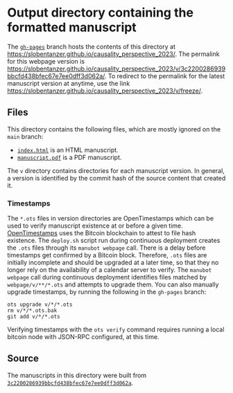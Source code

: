 # Output directory containing the formatted manuscript

The [`gh-pages`](https://github.com/slobentanzer/causality_perspective_2023/tree/gh-pages) branch hosts the contents of this directory at <https://slobentanzer.github.io/causality_perspective_2023/>.
The permalink for this webpage version is <https://slobentanzer.github.io/causality_perspective_2023/v/3c2200286939bbcfd438bfec67e7ee0dff3d062a/>.
To redirect to the permalink for the latest manuscript version at anytime, use the link <https://slobentanzer.github.io/causality_perspective_2023/v/freeze/>.

## Files

This directory contains the following files, which are mostly ignored on the `main` branch:

+ [`index.html`](index.html) is an HTML manuscript.
+ [`manuscript.pdf`](manuscript.pdf) is a PDF manuscript.

The `v` directory contains directories for each manuscript version.
In general, a version is identified by the commit hash of the source content that created it.

### Timestamps

The `*.ots` files in version directories are OpenTimestamps which can be used to verify manuscript existence at or before a given time.
[OpenTimestamps](https://opentimestamps.org/) uses the Bitcoin blockchain to attest to file hash existence.
The `deploy.sh` script run during continuous deployment creates the `.ots` files through its `manubot webpage` call.
There is a delay before timestamps get confirmed by a Bitcoin block.
Therefore, `.ots` files are initially incomplete and should be upgraded at a later time, so that they no longer rely on the availability of a calendar server to verify.
The `manubot webpage` call during continuous deployment identifies files matched by `webpage/v/**/*.ots` and attempts to upgrade them.
You can also manually upgrade timestamps, by running the following in the `gh-pages` branch:

```shell
ots upgrade v/*/*.ots
rm v/*/*.ots.bak
git add v/*/*.ots
```

Verifying timestamps with the `ots verify` command requires running a local bitcoin node with JSON-RPC configured, at this time.

## Source

The manuscripts in this directory were built from
[`3c2200286939bbcfd438bfec67e7ee0dff3d062a`](https://github.com/slobentanzer/causality_perspective_2023/commit/3c2200286939bbcfd438bfec67e7ee0dff3d062a).
